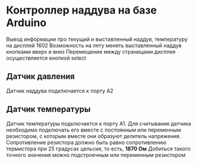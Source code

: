 # Контроллер наддува на базе Arduino
Вывод информации про текущий и выставленный наддув, температуру на дисплей 1602
Возможность на лету менять выставленный наддув кнопками вверх и вниз
Перемещение между страницами дисплея осуществляется кнопкой select

## Датчик давления
Датчик наддува подключается к порту А2

## Датчик температуры
Датчик температуры подключается к порту А1.
Для считывания датчика необходимо подключать его вместе с постоянным или переменным резистором, с которым вместе они образуют делитель напряжения.
Сопротивление резистора должно быть равно сопротивлению термистора при 25 градусах цельсия, то есть, **1870 Ом**
Добиться такого точного значения можно подстроечным или переменным резистором